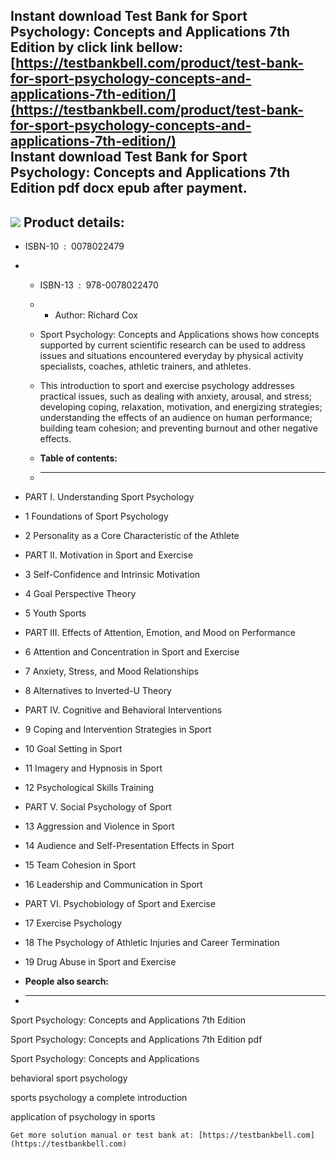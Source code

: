 Instant download **Test Bank for Sport Psychology: Concepts and Applications 7th Edition** by click link bellow:  
[https://testbankbell.com/product/test-bank-for-sport-psychology-concepts-and-applications-7th-edition/](https://testbankbell.com/product/test-bank-for-sport-psychology-concepts-and-applications-7th-edition/)  
**Instant download Test Bank for Sport Psychology: Concepts and Applications 7th Edition pdf docx epub after payment.**
-----------------------------------------------------------------------------------------------------------------------


![](https://testbankbell.com/wp-content/uploads/2023/05/0078022479-1.jpg)
**Product details:**
--------------------


* ISBN-10 ‏ : ‎ 0078022479
* * ISBN-13 ‏ : ‎ 978-0078022470
  * * Author: Richard Cox
   
  * Sport Psychology: Concepts and Applications shows how concepts supported by current scientific research can be used to address issues and situations encountered everyday by physical activity specialists, coaches, athletic trainers, and athletes.
 
  * This introduction to sport and exercise psychology addresses practical issues, such as dealing with anxiety, arousal, and stress; developing coping, relaxation, motivation, and energizing strategies; understanding the effects of an audience on human performance; building team cohesion; and preventing burnout and other negative effects.
  * **Table of contents:**
  * ----------------------
 
* PART I. Understanding Sport Psychology

* 1 Foundations of Sport Psychology

* 2 Personality as a Core Characteristic of the Athlete

* PART II. Motivation in Sport and Exercise

* 3 Self-Confidence and Intrinsic Motivation

* 4 Goal Perspective Theory

* 5 Youth Sports

* PART III. Effects of Attention, Emotion, and Mood on Performance

* 6 Attention and Concentration in Sport and Exercise

* 7 Anxiety, Stress, and Mood Relationships

* 8 Alternatives to Inverted-U Theory

* PART IV. Cognitive and Behavioral Interventions

* 9 Coping and Intervention Strategies in Sport

* 10 Goal Setting in Sport

* 11 Imagery and Hypnosis in Sport

* 12 Psychological Skills Training

* PART V. Social Psychology of Sport

* 13 Aggression and Violence in Sport

* 14 Audience and Self-Presentation Effects in Sport

* 15 Team Cohesion in Sport

* 16 Leadership and Communication in Sport

* PART VI. Psychobiology of Sport and Exercise

* 17 Exercise Psychology

* 18 The Psychology of Athletic Injuries and Career Termination

* 19 Drug Abuse in Sport and Exercise
* **People also search:**
* -----------------------

Sport Psychology: Concepts and Applications 7th Edition

Sport Psychology: Concepts and Applications 7th Edition pdf

Sport Psychology: Concepts and Applications

behavioral sport psychology

sports psychology a complete introduction

application of psychology in sports


    Get more solution manual or test bank at: [https://testbankbell.com](https://testbankbell.com)
